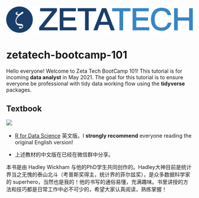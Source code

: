 
<!-- README.md is generated from README.Rmd. Please edit that file -->

![](img/logo_watermark.png)

# zetatech-bootcamp-101

Hello everyone! Welcome to Zeta Tech BootCamp 101! This tutorial is for
incoming **data analyst** in May 2021. The goal for this tutorial is to
ensure everyone be professional with tidy data working flow using the
**tidyverse** packages.

## Textbook

<img src="https://bookdown.org/roy_schumacher/r4ds/cover.png" width="35%"/>

-   [R for Data Science](https://bookdown.org/roy_schumacher/r4ds/)
    英文版。I **strongly recommend** everyone reading the original
    English version!

-   上述教材的中文版在已经在微信群中分享。

本书是由 Hadley Wickham
与他的PhD学生共同创作的。Hadley大神目前是统计界当之无愧的泰山北斗（考普斯奖得主，统计界的菲尔兹奖），是众多数据科学家的
superhero，当然也是我的！他的书写的通俗易懂，充满趣味。书里讲授的方法和技巧都是日常工作中必不可少的，希望大家认真阅读，熟练掌握！
